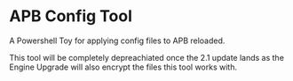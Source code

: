 # APB Config Tool
A Powershell Toy for applying config files to APB reloaded. 

This tool will be completely depreachiated once the 2.1 update lands as the Engine Upgrade will also encrypt the files this tool works with.
